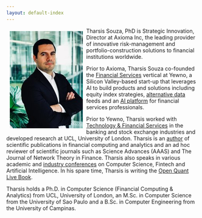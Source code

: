 ```yaml
---
layout: default-index
---
```


<img style="width=305px;height=445px;float:left;padding:9px;"
src="/image/p1.jpeg" alt="profile picture" width="192" height="256">

Tharsis Souza, PhD is Strategic Innovation, Director at Axioma Inc, the leading provider of innovative risk-management and portfolio-construction solutions to financial institutions worldwide.

Prior to Axioma, Tharsis Souza co-founded the [Financial Services](https://www.yewno.com/finance/) vertical at Yewno, a Silicon Valley-based start-up that leverages AI to build products and solutions including equity index strategies, [alternative data](https://finance.yewno.com/data-packages) feeds and an [AI platform](https://www.yewno.com/edge) for financial services professionals.  

Prior to Yewno, Tharsis worked with [Technology & Financial Services](https://www.souzatharsis.com/Experience/) in the banking and stock exchange industries and developed research at UCL, University of London. Tharsis is an [author](https://www.souzatharsis.com/Research/) of scientific publications in financial computing and analytics and an ad hoc reviewer of scientific journals such as Science Advances (AAAS) and The Journal of Network Theory in Finance. Tharsis also speaks in various academic and [industry conferences](https://www.souzatharsis.com/Talks/) on Computer Science, Fintech and Artificial Intelligence. In his spare time, Tharsis is writing the [Open Quant Live Book](http://www.openquants.com).

Tharsis holds a Ph.D. in Computer Science (Financial Computing & Analytics) from UCL, University of London, an M.Sc. in Computer Science from the University of Sao Paulo and a B.Sc. in Computer Engineering from the University of Campinas.




